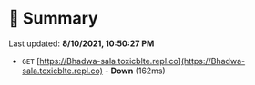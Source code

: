 # 📖 Summary
Last updated: **8/10/2021, 10:50:27 PM**

- `GET` [https://Bhadwa-sala.toxicblte.repl.co](https://Bhadwa-sala.toxicblte.repl.co) - **Down** (162ms)
